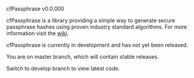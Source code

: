 cfPassphrase v0.0.000

cfPassphrase is a library providing a simple way to generate secure passphrase
hashes using proven industry standard algorithms. For more information
visit the [wiki](https://github.com/boughtonp/cfpassphrase/wiki).

cfPassphrase is currently in development and has not yet been released.

You are on master branch, which will contain stable releases.

Switch to develop branch to view latest code.